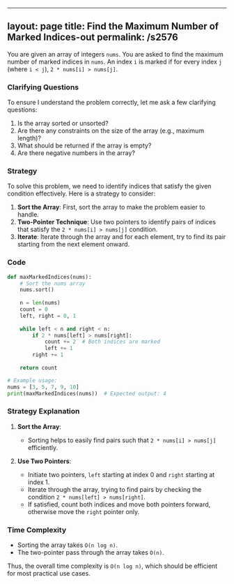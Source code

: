 
---
layout: page
title:  Find the Maximum Number of Marked Indices-out
permalink: /s2576
---
You are given an array of integers `nums`. You are asked to find the maximum number of marked indices in `nums`. An index `i` is marked if for every index `j` (where `i < j`), `2 * nums[i] > nums[j]`.

### Clarifying Questions
To ensure I understand the problem correctly, let me ask a few clarifying questions:
1. Is the array sorted or unsorted?
2. Are there any constraints on the size of the array (e.g., maximum length)?
3. What should be returned if the array is empty?
4. Are there negative numbers in the array?

### Strategy
To solve this problem, we need to identify indices that satisfy the given condition effectively. Here is a strategy to consider:

1. **Sort the Array**: First, sort the array to make the problem easier to handle.
2. **Two-Pointer Technique**: Use two pointers to identify pairs of indices that satisfy the `2 * nums[i] > nums[j]` condition.
3. **Iterate**: Iterate through the array and for each element, try to find its pair starting from the next element onward.

### Code

```python
def maxMarkedIndices(nums):
    # Sort the nums array
    nums.sort()
    
    n = len(nums)
    count = 0
    left, right = 0, 1
    
    while left < n and right < n:
        if 2 * nums[left] > nums[right]:
            count += 2  # Both indices are marked
            left += 1
        right += 1
    
    return count

# Example usage:
nums = [3, 5, 7, 9, 10]
print(maxMarkedIndices(nums))  # Expected output: 4
```

### Strategy Explanation
1. **Sort the Array**:
   - Sorting helps to easily find pairs such that `2 * nums[i] > nums[j]` efficiently.
   
2. **Use Two Pointers**:
   - Initiate two pointers, `left` starting at index 0 and `right` starting at index 1.
   - Iterate through the array, trying to find pairs by checking the condition `2 * nums[left] > nums[right]`.
   - If satisfied, count both indices and move both pointers forward, otherwise move the `right` pointer only.

### Time Complexity
- Sorting the array takes `O(n log n)`.
- The two-pointer pass through the array takes `O(n)`.

Thus, the overall time complexity is `O(n log n)`, which should be efficient for most practical use cases.